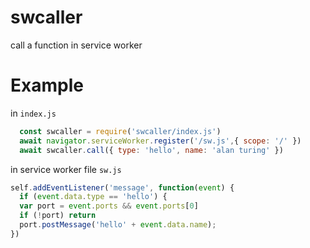 # swcaller
call a function in service worker

# Example
in `index.js`
```js
  const swcaller = require('swcaller/index.js')
  await navigator.serviceWorker.register('/sw.js',{ scope: '/' })
  await swcaller.call({ type: 'hello', name: 'alan turing' })
```

in service worker file `sw.js`

```js
self.addEventListener('message', function(event) {
  if (event.data.type == 'hello') {
  var port = event.ports && event.ports[0]
  if (!port) return
  port.postMessage('hello' + event.data.name);
})
```
